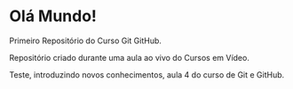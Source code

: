 # Olá Mundo!
 Primeiro Repositório do Curso Git GitHub.

 Repositório criado durante uma aula ao vivo do Cursos em Vídeo. 


 Teste, introduzindo novos conhecimentos, aula 4 do curso de Git e GitHub.
